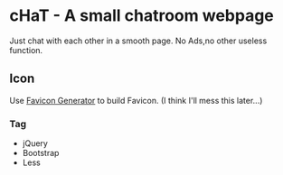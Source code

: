 cHaT - A small chatroom webpage
========================================

Just chat with each other in a smooth page. No Ads,no other useless function.

Icon
----------------------------------------

Use [Favicon Generator](http://realfavicongenerator.net) to build Favicon.
(I think I'll mess this later...)

### Tag

*   jQuery
*   Bootstrap
*   Less
